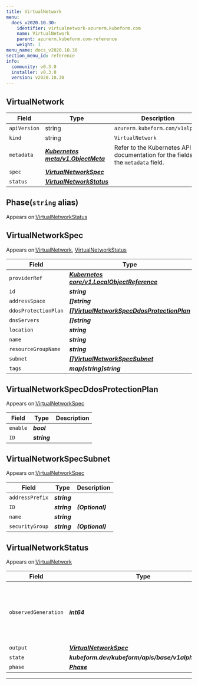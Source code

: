 ```yaml
---
title: VirtualNetwork
menu:
  docs_v2020.10.30:
    identifier: virtualnetwork-azurerm.kubeform.com
    name: VirtualNetwork
    parent: azurerm.kubeform.com-reference
    weight: 1
menu_name: docs_v2020.10.30
section_menu_id: reference
info:
  community: v0.3.0
  installer: v0.3.0
  version: v2020.10.30
---
```


## VirtualNetwork
| Field | Type | Description |
| ------ | ----- | ----------- |
| `apiVersion` | string | `azurerm.kubeform.com/v1alpha1` |
|    `kind` | string | `VirtualNetwork` |
| `metadata` | ***[Kubernetes meta/v1.ObjectMeta](https://v1-18.docs.kubernetes.io/docs/reference/generated/kubernetes-api/v1.18/#objectmeta-v1-meta)***|Refer to the Kubernetes API documentation for the fields of the `metadata` field.|
| `spec` | ***[VirtualNetworkSpec](#virtualnetworkspec)***||
| `status` | ***[VirtualNetworkStatus](#virtualnetworkstatus)***||
## Phase(`string` alias)

Appears on:[VirtualNetworkStatus](#virtualnetworkstatus)

## VirtualNetworkSpec

Appears on:[VirtualNetwork](#virtualnetwork), [VirtualNetworkStatus](#virtualnetworkstatus)

| Field | Type | Description |
| ------ | ----- | ----------- |
| `providerRef` | ***[Kubernetes core/v1.LocalObjectReference](https://v1-18.docs.kubernetes.io/docs/reference/generated/kubernetes-api/v1.18/#localobjectreference-v1-core)***||
| `id` | ***string***||
| `addressSpace` | ***[]string***||
| `ddosProtectionPlan` | ***[[]VirtualNetworkSpecDdosProtectionPlan](#virtualnetworkspecddosprotectionplan)***| ***(Optional)*** |
| `dnsServers` | ***[]string***| ***(Optional)*** |
| `location` | ***string***||
| `name` | ***string***||
| `resourceGroupName` | ***string***||
| `subnet` | ***[[]VirtualNetworkSpecSubnet](#virtualnetworkspecsubnet)***| ***(Optional)*** |
| `tags` | ***map[string]string***| ***(Optional)*** |
## VirtualNetworkSpecDdosProtectionPlan

Appears on:[VirtualNetworkSpec](#virtualnetworkspec)

| Field | Type | Description |
| ------ | ----- | ----------- |
| `enable` | ***bool***||
| `ID` | ***string***||
## VirtualNetworkSpecSubnet

Appears on:[VirtualNetworkSpec](#virtualnetworkspec)

| Field | Type | Description |
| ------ | ----- | ----------- |
| `addressPrefix` | ***string***||
| `ID` | ***string***| ***(Optional)*** |
| `name` | ***string***||
| `securityGroup` | ***string***| ***(Optional)*** |
## VirtualNetworkStatus

Appears on:[VirtualNetwork](#virtualnetwork)

| Field | Type | Description |
| ------ | ----- | ----------- |
| `observedGeneration` | ***int64***| ***(Optional)*** Resource generation, which is updated on mutation by the API Server.|
| `output` | ***[VirtualNetworkSpec](#virtualnetworkspec)***| ***(Optional)*** |
| `state` | ***kubeform.dev/kubeform/apis/base/v1alpha1.State***| ***(Optional)*** |
| `phase` | ***[Phase](#phase)***| ***(Optional)*** |
---
